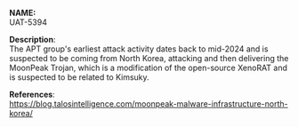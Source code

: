 **NAME:**  
UAT-5394


**Description**:   
The APT group's earliest attack activity dates back to mid-2024 and is suspected to be coming from North Korea, attacking and then delivering the MoonPeak Trojan, which is a modification of the open-source XenoRAT and is suspected to be related to Kimsuky.


**References**:  
https://blog.talosintelligence.com/moonpeak-malware-infrastructure-north-korea/
